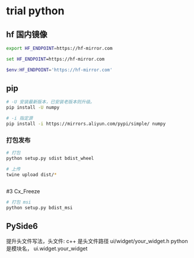 # trial python

## hf 国内镜像

```bash
export HF_ENDPOINT=https://hf-mirror.com
```

```bat
set HF_ENDPOINT=https://hf-mirror.com
```

```powershell
$env:HF_ENDPOINT='https://hf-mirror.com'
```

## pip

```bash
# -U 安装最新版本，已安装老版本则升级。
pip install -U numpy

# -i 指定源
pip install -i https://mirrors.aliyun.com/pypi/simple/ numpy
```

### 打包发布

```bash
# 打包
python setup.py sdist bdist_wheel

# 上传
twine upload dist/*
```

```bash

```

#3 Cx_Freeze

```bash
# 打包 msi
python setup.py bdist_msi
```

## PySide6 

提升头文件写法，头文件: 
c++ 是头文件路径 ui/widget/your_widget.h
python 是模块名， ui.widget.your_widget
